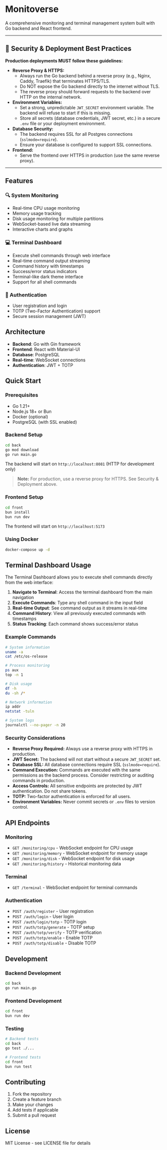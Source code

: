 # Monitoverse

A comprehensive monitoring and terminal management system built with Go backend and React frontend.

---

## 🚨 Security & Deployment Best Practices

**Production deployments MUST follow these guidelines:**

- **Reverse Proxy & HTTPS:**
  - Always run the Go backend behind a reverse proxy (e.g., Nginx, Caddy, Traefik) that terminates HTTPS/TLS.
  - Do NOT expose the Go backend directly to the internet without TLS.
  - The reverse proxy should forward requests to the backend over HTTP on the internal network.
- **Environment Variables:**
  - Set a strong, unpredictable `JWT_SECRET` environment variable. The backend will refuse to start if this is missing.
  - Store all secrets (database credentials, JWT secret, etc.) in a secure `.env` file or your deployment environment.
- **Database Security:**
  - The backend requires SSL for all Postgres connections (`sslmode=require`).
  - Ensure your database is configured to support SSL connections.
- **Frontend:**
  - Serve the frontend over HTTPS in production (use the same reverse proxy).

---

## Features

### 🔍 System Monitoring
- Real-time CPU usage monitoring
- Memory usage tracking
- Disk usage monitoring for multiple partitions
- WebSocket-based live data streaming
- Interactive charts and graphs

### 💻 Terminal Dashboard
- Execute shell commands through web interface
- Real-time command output streaming
- Command history with timestamps
- Success/error status indicators
- Terminal-like dark theme interface
- Support for all shell commands

### 🔐 Authentication
- User registration and login
- TOTP (Two-Factor Authentication) support
- Secure session management (JWT)

## Architecture

- **Backend**: Go with Gin framework
- **Frontend**: React with Material-UI
- **Database**: PostgreSQL
- **Real-time**: WebSocket connections
- **Authentication**: JWT + TOTP

## Quick Start

### Prerequisites
- Go 1.21+
- Node.js 18+ or Bun
- Docker (optional)
- PostgreSQL (with SSL enabled)

### Backend Setup

```bash
cd back
go mod download
go run main.go
```

The backend will start on `http://localhost:8081` (HTTP for development only)

> **Note:** For production, use a reverse proxy for HTTPS. See Security & Deployment above.

### Frontend Setup

```bash
cd front
bun install
bun run dev
```

The frontend will start on `http://localhost:5173`

### Using Docker

```bash
docker-compose up -d
```

## Terminal Dashboard Usage

The Terminal Dashboard allows you to execute shell commands directly from the web interface:

1. **Navigate to Terminal**: Access the terminal dashboard from the main navigation
2. **Execute Commands**: Type any shell command in the input field
3. **Real-time Output**: See command output as it streams in real-time
4. **Command History**: View all previously executed commands with timestamps
5. **Status Tracking**: Each command shows success/error status

### Example Commands

```bash
# System information
uname -a
cat /etc/os-release

# Process monitoring
ps aux
top -n 1

# Disk usage
df -h
du -sh /*

# Network information
ip addr
netstat -tuln

# System logs
journalctl --no-pager -n 20
```

### Security Considerations

- **Reverse Proxy Required:** Always use a reverse proxy with HTTPS in production.
- **JWT Secret:** The backend will not start without a secure `JWT_SECRET` set.
- **Database SSL:** All database connections require SSL (`sslmode=require`).
- **Command Execution:** Commands are executed with the same permissions as the backend process. Consider restricting or auditing commands in production.
- **Access Controls:** All sensitive endpoints are protected by JWT authentication. Do not share tokens.
- **TOTP:** Two-factor authentication is enforced for all users.
- **Environment Variables:** Never commit secrets or `.env` files to version control.

## API Endpoints

### Monitoring
- `GET /monitoring/cpu` - WebSocket endpoint for CPU usage
- `GET /monitoring/memory` - WebSocket endpoint for memory usage
- `GET /monitoring/disk` - WebSocket endpoint for disk usage
- `GET /monitoring/history` - Historical monitoring data

### Terminal
- `GET /terminal` - WebSocket endpoint for terminal commands

### Authentication
- `POST /auth/register` - User registration
- `POST /auth/login` - User login
- `POST /auth/login/totp` - TOTP login
- `POST /auth/totp/generate` - TOTP setup
- `POST /auth/totp/verify` - TOTP verification
- `POST /auth/totp/enable` - Enable TOTP
- `POST /auth/totp/disable` - Disable TOTP

## Development

### Backend Development

```bash
cd back
go run main.go
```

### Frontend Development

```bash
cd front
bun run dev
```

### Testing

```bash
# Backend tests
cd back
go test ./...

# Frontend tests
cd front
bun run test
```

## Contributing

1. Fork the repository
2. Create a feature branch
3. Make your changes
4. Add tests if applicable
5. Submit a pull request

## License

MIT License - see LICENSE file for details 